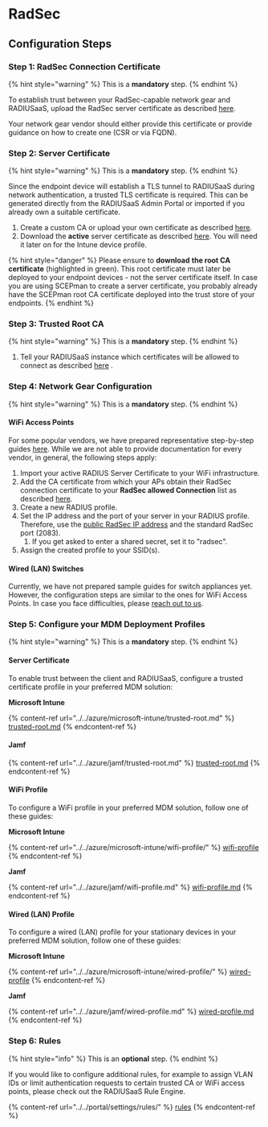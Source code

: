 # RadSec

## Configuration Steps

### Step 1: RadSec Connection Certificate

{% hint style="warning" %}
This is a **mandatory** step.
{% endhint %}

To establish trust between your RadSec-capable network gear and RADIUSaaS, upload the RadSec server certificate as described [here](../../portal/settings/settings-server/certificates.md#radsec-connection-certificates).

Your network gear vendor should either provide this certificate or provide guidance on how to create one (CSR or via FQDN).&#x20;

### Step 2: Server Certificate

{% hint style="warning" %}
This is a **mandatory** step.
{% endhint %}

Since the endpoint device will establish a TLS tunnel to RADIUSaaS during network authentication, a trusted TLS certificate is required. This can be generated directly from the RADIUSaaS Admin Portal or imported if you already own a suitable certificate.

1. Create a custom CA or upload your own certificate as described [here](../../portal/settings/settings-server/certificates.md#server-certificates).&#x20;
2. Download the **active** server certificate as described [here](../../portal/settings/settings-server/certificates.md#download). You will need it later on for the Intune device profile.

{% hint style="danger" %}
Please ensure to **download** **the root CA certificate** (highlighted in green). This root certificate must later be deployed to your endpoint devices - not the server certificate itself. In case you are using SCEPman to create a server certificate, you probably already have the SCEPman root CA certificate deployed into the trust store of your endpoints.
{% endhint %}

### Step 3: Trusted Root CA

{% hint style="warning" %}
This is a **mandatory** step.
{% endhint %}

1. Tell your RADIUSaaS instance which certificates will be allowed to connect as described [here](../../portal/settings/settings-trusted-roots/trusted-roots.md#add) .

### Step 4: Network Gear Configuration

{% hint style="warning" %}
This is a **mandatory** step.
{% endhint %}

#### WiFi Access Points

For some popular vendors, we have prepared representative step-by-step guides [here](../access-point-setup/radsec-available/). While we are not able to provide documentation for every vendor, in general, the following steps apply:

1. Import your active RADIUS Server Certificate to your WiFi infrastructure.
2. Add the CA certificate from which your APs obtain their RadSec connection certificate to your **RadSec allowed Connection** list as described [here](../../portal/settings/settings-server/certificates.md#add-a-new-certificate).
3. Create a new RADIUS profile.
4. Set the IP address and the port of your server in your RADIUS profile. Therefore, use the [public RadSec IP address](../../portal/settings/settings-server/ports-and-ip-addresses.md#server-ip-address) and the standard RadSec port (2083).
   1. If you get asked to enter a shared secret, set it to "radsec".
5. Assign the created profile to your SSID(s).

#### Wired (LAN) Switches

Currently, we have not prepared sample guides for switch appliances yet. However, the configuration steps are similar to the ones for WiFi Access Points. In case you face difficulties, please [reach out to us](https://www.radius-as-a-service.com/help/).

### Step 5: Configure your MDM Deployment Profiles

{% hint style="warning" %}
This is a **mandatory** step.
{% endhint %}

#### Server Certificate

To enable trust between the client and RADIUSaaS, configure a trusted certificate profile in your preferred MDM solution:

**Microsoft Intune**

{% content-ref url="../../azure/microsoft-intune/trusted-root.md" %}
[trusted-root.md](../../azure/microsoft-intune/trusted-root.md)
{% endcontent-ref %}

#### Jamf

{% content-ref url="../../azure/jamf/trusted-root.md" %}
[trusted-root.md](../../azure/jamf/trusted-root.md)
{% endcontent-ref %}

#### WiFi Profile

To configure a WiFi profile in your preferred MDM solution, follow one of these guides:

**Microsoft Intune**

{% content-ref url="../../azure/microsoft-intune/wifi-profile/" %}
[wifi-profile](../../azure/microsoft-intune/wifi-profile/)
{% endcontent-ref %}

**Jamf**

{% content-ref url="../../azure/jamf/wifi-profile.md" %}
[wifi-profile.md](../../azure/jamf/wifi-profile.md)
{% endcontent-ref %}

#### Wired (LAN) Profile

To configure a wired (LAN) profile for your stationary devices in your preferred MDM solution, follow one of these guides:

**Microsoft Intune**

{% content-ref url="../../azure/microsoft-intune/wired-profile/" %}
[wired-profile](../../azure/microsoft-intune/wired-profile/)
{% endcontent-ref %}

**Jamf**

{% content-ref url="../../azure/jamf/wired-profile.md" %}
[wired-profile.md](../../azure/jamf/wired-profile.md)
{% endcontent-ref %}

### Step 6: Rules

{% hint style="info" %}
This is an **optional** step.
{% endhint %}

If you would like to configure additional rules, for example to assign VLAN IDs or limit authentication requests to certain trusted CA or WiFi access points, please check out the RADIUSaaS Rule Engine.

{% content-ref url="../../portal/settings/rules/" %}
[rules](../../portal/settings/rules/)
{% endcontent-ref %}

